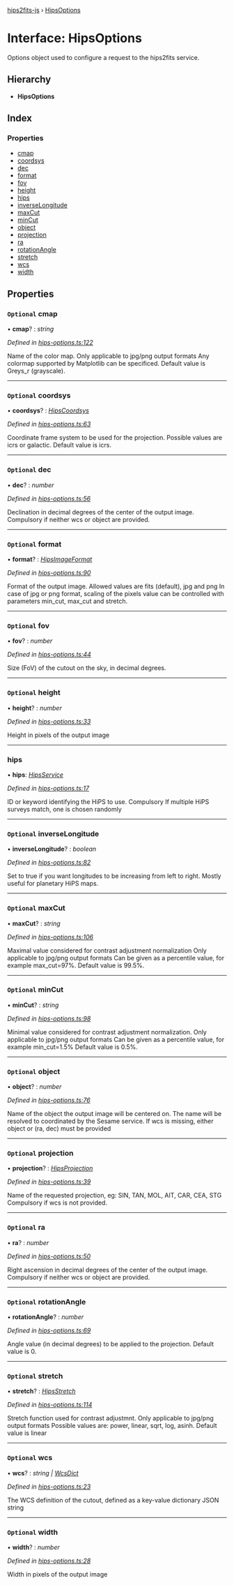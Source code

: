 [hips2fits-js](https://github.com/lloydevans/hips2fits-js/blob/master/docs/md/README.md) › [HipsOptions](https://github.com/lloydevans/hips2fits-js/blob/master/docs/md/interfaces/hipsoptions.md)

# Interface: HipsOptions

Options object used to configure a request to the hips2fits service.

## Hierarchy

* **HipsOptions**

## Index

### Properties

* [cmap](https://github.com/lloydevans/hips2fits-js/blob/master/docs/md/interfaces/hipsoptions.md#optional-cmap)
* [coordsys](https://github.com/lloydevans/hips2fits-js/blob/master/docs/md/interfaces/hipsoptions.md#optional-coordsys)
* [dec](https://github.com/lloydevans/hips2fits-js/blob/master/docs/md/interfaces/hipsoptions.md#optional-dec)
* [format](https://github.com/lloydevans/hips2fits-js/blob/master/docs/md/interfaces/hipsoptions.md#optional-format)
* [fov](https://github.com/lloydevans/hips2fits-js/blob/master/docs/md/interfaces/hipsoptions.md#optional-fov)
* [height](https://github.com/lloydevans/hips2fits-js/blob/master/docs/md/interfaces/hipsoptions.md#optional-height)
* [hips](https://github.com/lloydevans/hips2fits-js/blob/master/docs/md/interfaces/hipsoptions.md#hips)
* [inverseLongitude](https://github.com/lloydevans/hips2fits-js/blob/master/docs/md/interfaces/hipsoptions.md#optional-inverselongitude)
* [maxCut](https://github.com/lloydevans/hips2fits-js/blob/master/docs/md/interfaces/hipsoptions.md#optional-maxcut)
* [minCut](https://github.com/lloydevans/hips2fits-js/blob/master/docs/md/interfaces/hipsoptions.md#optional-mincut)
* [object](https://github.com/lloydevans/hips2fits-js/blob/master/docs/md/interfaces/hipsoptions.md#optional-object)
* [projection](https://github.com/lloydevans/hips2fits-js/blob/master/docs/md/interfaces/hipsoptions.md#optional-projection)
* [ra](https://github.com/lloydevans/hips2fits-js/blob/master/docs/md/interfaces/hipsoptions.md#optional-ra)
* [rotationAngle](https://github.com/lloydevans/hips2fits-js/blob/master/docs/md/interfaces/hipsoptions.md#optional-rotationangle)
* [stretch](https://github.com/lloydevans/hips2fits-js/blob/master/docs/md/interfaces/hipsoptions.md#optional-stretch)
* [wcs](https://github.com/lloydevans/hips2fits-js/blob/master/docs/md/interfaces/hipsoptions.md#optional-wcs)
* [width](https://github.com/lloydevans/hips2fits-js/blob/master/docs/md/interfaces/hipsoptions.md#optional-width)

## Properties

### `Optional` cmap

• **cmap**? : *string*

*Defined in [hips-options.ts:122](https://github.com/lloydevans/node-hips2fits/blob/a60c4f4/src/hips-options.ts#L122)*

Name of the color map.
Only applicable to jpg/png output formats Any colormap supported by
Matplotlib can be specificed.
Default value is Greys_r (grayscale).

___

### `Optional` coordsys

• **coordsys**? : *[HipsCoordsys](https://github.com/lloydevans/hips2fits-js/blob/master/docs/md/enums/hipscoordsys.md)*

*Defined in [hips-options.ts:63](https://github.com/lloydevans/node-hips2fits/blob/a60c4f4/src/hips-options.ts#L63)*

Coordinate frame system to be used for the projection.
Possible values are icrs or galactic.
Default value is icrs.

___

### `Optional` dec

• **dec**? : *number*

*Defined in [hips-options.ts:56](https://github.com/lloydevans/node-hips2fits/blob/a60c4f4/src/hips-options.ts#L56)*

Declination in decimal degrees of the center of the output image.
Compulsory if neither wcs or object are provided.

___

### `Optional` format

• **format**? : *[HipsImageFormat](https://github.com/lloydevans/hips2fits-js/blob/master/docs/md/enums/hipsimageformat.md)*

*Defined in [hips-options.ts:90](https://github.com/lloydevans/node-hips2fits/blob/a60c4f4/src/hips-options.ts#L90)*

Format of the output image.
Allowed values are fits (default), jpg and png In case of jpg or png
format, scaling of the pixels value can be controlled with parameters
min_cut, max_cut and stretch.

___

### `Optional` fov

• **fov**? : *number*

*Defined in [hips-options.ts:44](https://github.com/lloydevans/node-hips2fits/blob/a60c4f4/src/hips-options.ts#L44)*

Size (FoV) of the cutout on the sky, in decimal degrees.

___

### `Optional` height

• **height**? : *number*

*Defined in [hips-options.ts:33](https://github.com/lloydevans/node-hips2fits/blob/a60c4f4/src/hips-options.ts#L33)*

Height in pixels of the output image

___

###  hips

• **hips**: *[HipsService](https://github.com/lloydevans/hips2fits-js/blob/master/docs/md/enums/hipsservice.md)*

*Defined in [hips-options.ts:17](https://github.com/lloydevans/node-hips2fits/blob/a60c4f4/src/hips-options.ts#L17)*

ID or keyword identifying the HiPS to use. Compulsory If multiple HiPS
surveys match, one is chosen randomly

___

### `Optional` inverseLongitude

• **inverseLongitude**? : *boolean*

*Defined in [hips-options.ts:82](https://github.com/lloydevans/node-hips2fits/blob/a60c4f4/src/hips-options.ts#L82)*

Set to true if you want longitudes to be increasing from left to right.
Mostly useful for planetary HiPS maps.

___

### `Optional` maxCut

• **maxCut**? : *string*

*Defined in [hips-options.ts:106](https://github.com/lloydevans/node-hips2fits/blob/a60c4f4/src/hips-options.ts#L106)*

Maximal value considered for contrast adjustment normalization
Only applicable to jpg/png output formats Can be given as a percentile
value, for example max_cut=97%.
Default value is 99.5%.

___

### `Optional` minCut

• **minCut**? : *string*

*Defined in [hips-options.ts:98](https://github.com/lloydevans/node-hips2fits/blob/a60c4f4/src/hips-options.ts#L98)*

Minimal value considered for contrast adjustment normalization.
Only applicable to jpg/png output formats Can be given as a percentile
value, for example min_cut=1.5%
Default value is 0.5%.

___

### `Optional` object

• **object**? : *number*

*Defined in [hips-options.ts:76](https://github.com/lloydevans/node-hips2fits/blob/a60c4f4/src/hips-options.ts#L76)*

Name of the object the output image will be centered on.
The name will be resolved to coordinated by the Sesame service.
If wcs is missing, either object or (ra, dec) must be provided

___

### `Optional` projection

• **projection**? : *[HipsProjection](https://github.com/lloydevans/hips2fits-js/blob/master/docs/md/enums/hipsprojection.md)*

*Defined in [hips-options.ts:39](https://github.com/lloydevans/node-hips2fits/blob/a60c4f4/src/hips-options.ts#L39)*

Name of the requested projection, eg: SIN, TAN, MOL, AIT, CAR, CEA, STG
Compulsory if wcs is not provided.

___

### `Optional` ra

• **ra**? : *number*

*Defined in [hips-options.ts:50](https://github.com/lloydevans/node-hips2fits/blob/a60c4f4/src/hips-options.ts#L50)*

Right ascension in decimal degrees of the center of the output image.
Compulsory if neither wcs or object are provided.

___

### `Optional` rotationAngle

• **rotationAngle**? : *number*

*Defined in [hips-options.ts:69](https://github.com/lloydevans/node-hips2fits/blob/a60c4f4/src/hips-options.ts#L69)*

Angle value (in decimal degrees) to be applied to the projection.
Default value is 0.

___

### `Optional` stretch

• **stretch**? : *[HipsStretch](https://github.com/lloydevans/hips2fits-js/blob/master/docs/md/enums/hipsstretch.md)*

*Defined in [hips-options.ts:114](https://github.com/lloydevans/node-hips2fits/blob/a60c4f4/src/hips-options.ts#L114)*

Stretch function used for contrast adjustmnt.
Only applicable to jpg/png output formats Possible values are: power,
linear, sqrt, log, asinh.
Default value is linear

___

### `Optional` wcs

• **wcs**? : *string | [WcsDict](https://github.com/lloydevans/hips2fits-js/blob/master/docs/md/interfaces/wcsdict.md)*

*Defined in [hips-options.ts:23](https://github.com/lloydevans/node-hips2fits/blob/a60c4f4/src/hips-options.ts#L23)*

The WCS definition of the cutout, defined as a key-value dictionary
JSON string

___

### `Optional` width

• **width**? : *number*

*Defined in [hips-options.ts:28](https://github.com/lloydevans/node-hips2fits/blob/a60c4f4/src/hips-options.ts#L28)*

Width in pixels of the output image
